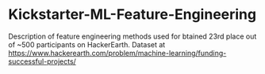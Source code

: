 # Kickstarter-ML-Feature-Engineering

Description of feature engineering methods used for btained 23rd place out of ~500 participants on HackerEarth. Dataset at https://www.hackerearth.com/problem/machine-learning/funding-successful-projects/
